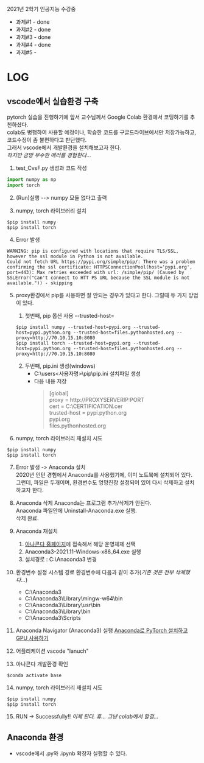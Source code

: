 2021년 2학기 인공지능 수강중

- 과제#1 - done
- 과제#2 - done
- 과제#3 - done
- 과제#4 - done
- 과제#5 - 

# LOG

## vscode에서 실습환경 구축

pytorch 실습을 진행하기에 앞서 교수님께서 Google Colab 환경에서 코딩하기를 추천하셨다.    
colab도 병행하여 사용할 예정이나, 학습한 코드를 구글드라이브에서만 저장가능하고, 코드수정이 좀 불편하다고 판단했다.    
그래서 vscode에서 개발환경을 설치해보고자 한다.   
 _하지만 금방 무수한 에러를 경험한다..._     

1. test_CvsF.py 생성과 코드 작성

```python
import numpy as np
import torch
```

2. (Run)실행 --> numpy 모듈 없다고 출력
   
3. numpy, torch 라이브러리 설치
```
$pip install numpy
$pip install torch
```

4. Error 발생
```
WARNING: pip is configured with locations that require TLS/SSL, however the ssl module in Python is not available.   
Could not fetch URL https://pypi.org/simple/pip/: There was a problem confirming the ssl certificate: HTTPSConnectionPool(host='pypi.org', port=443): Max retries exceeded with url: /simple/pip/ (Caused by SSLError("Can't connect to HTT PS URL because the SSL module is not available.")) - skipping
```

5. proxy환경에서 pip를 사용하면 잘 안되는 경우가 있다고 한다. 그럴때 두 가지 방법이 있다.

   1. 첫번째, pip 옵션 사용 --trusted-host=<url>
    ```
    $pip install numpy --trusted-host=pypi.org --trusted-host=pypi.python.org --trusted-host=files.pythonhosted.org --proxy=http://70.10.15.10:8080
    $pip install torch --trusted-host=pypi.org --trusted-host=pypi.python.org --trusted-host=files.pythonhosted.org --proxy=http://70.10.15.10:8080
    ```

   2. 두번째, pip.ini 생성(windows)
      - C:\users\<사용자명>\pip\pip.ini 설치파일 생성
      - 다음 내용 저장
        > [global]   
        > proxy = http://PROXYSERVERIP:PORT   
        > cert = C:\\CERTIFICATION.cer   
        > trusted-host = pypi.python.org   
        >             pypi.org   
        >             files.pythonhosted.org      

6. numpy, torch 라이브러리 재설치 시도
```
$pip install numpy
$pip install torch
```

7. Error 발생 -> Anaconda 설치    
2020년 인턴 경험에서 Anaconda를 사용했기에, 이미 노트북에 설치되어 있다.     
그런데, 파일은 두개이며, 환경변수도 엉망진창 설정되어 있어 다시 삭제하고 설치하고자 한다.   

8. Anaconda 삭제 
Anaconda는 프로그램 추가/삭제가 안된다.    
Anaconda 파일안에 Uninstall-Anaconda.exe 실행.   
삭제 완료.   

9. Anaconda 재설치
    1. [아나콘다 홈페이지](https://www.anaconda.com/products/individual#Downloads)에 접속해서 해당 운영체제 선택
    2. Anaconda3-2021.11-Windows-x86_64.exe 실행
    3. 설치경로 : C:\Anaconda3 변경

10. 환경변수 설정
시스템 경로 환경변수에 다음과 같이 추가(_기존 것은 전부 삭제했다..._)
    - C:\Anaconda3
    - C:\Anaconda3\Library\mingw-w64\bin
    - C:\Anaconda3\Library\usr\bin
    - C:\Anaconda3\Library\bin
    - C:\Anaconda3\Scripts

11. Anaconda Navigator (Anaconda3) 실행
[Anaconda로 PyTorch 설치하고 GPU 사용하기](https://pakalguksu.github.io/development/Anaconda%EB%A1%9C-PyTorch-%EC%84%A4%EC%B9%98%ED%95%98%EA%B3%A0-GPU-%EC%82%AC%EC%9A%A9%ED%95%98%EA%B8%B0/)

12. 어플리케이션 vscode "lanuch" 

13. 아나콘다 개발환경 확인
```
$conda activate base
```

14.  numpy, torch 라이브러리 재설치 시도
```
$pip install numpy
$pip install torch
```

15. RUN -> Successfully!!
_이제 된다. 휴... 그냥 colab에서 할걸..._

## Anaconda 환경
- vscode에서 .py와 .ipynb 확장자 실행할 수 있다.
